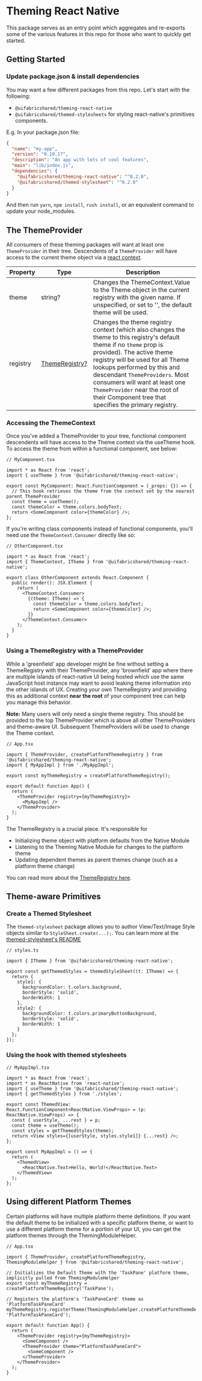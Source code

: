 # Theming React Native

This package serves as an entry point which aggregates and re-exports some of the various features in this repo for those who want to quickly get started.

## Getting Started

### Update package.json & install dependencies

You may want a few different packages from this repo. Let's start with the following:

- `@uifabricshared/theming-react-native`
- `@uifabricshared/themed-stylesheets` for styling react-native's primitives components.

E.g. In your package.json file:

```json
{
  "name": "my-app",
  "version": "0.10.17",
  "description": "An app with lots of cool features",
  "main": "lib/index.js",
  "dependencies": {
    "@uifabricshared/theming-react-native": "^0.2.0",
    "@uifabricshared/themed-stylesheet": "^0.2.0"
  }
}
```

And then run `yarn`, `npm install`, `rush install`, or an equivalent command to update your node_modules.

## The ThemeProvider

All consumers of these theming packages will want at least one `ThemeProvider` in their tree. Descendents of a `ThemeProvider` will have access to the current theme object via a [react context](https://reactjs.org/docs/context.html).

| Property | Type                                          | Description                                                                                                                                                                                                                                                                                                                                                                         |
| -------- | --------------------------------------------- | ----------------------------------------------------------------------------------------------------------------------------------------------------------------------------------------------------------------------------------------------------------------------------------------------------------------------------------------------------------------------------------- |
| theme    | string?                                       | Changes the ThemeContext.Value to the Theme object in the current registry with the given name. If unspecified, or set to '', the default theme will be used.                                                                                                                                                                                                                       |
| registry | [ThemeRegistry?](../theme-registry/README.md) | Changes the theme registry context (which also changes the theme to this registry's default theme if no `theme` prop is provided). The active theme registry will be used for all Theme lookups performed by this and descendant `ThemeProviders`. Most consumers will want at least one `ThemeProvider` near the root of their Component tree that specifies the primary registry. |

### Accessing the ThemeContext

Once you've added a ThemeProvider to your tree, functional component descendents will have access to the Theme context via the useTheme hook. To access the theme from within a functional component, see below:

```tsx
// MyComponent.tsx

import * as React from 'react';
import { useTheme } from '@uifabricshared/theming-react-native';

export const MyComponent: React.FunctionComponent = (_props: {}) => {
  // This hook retrieves the theme from the context set by the nearest parent ThemeProvider
  const theme = useTheme();
  const themeColor = theme.colors.bodyText;
  return <SomeComponent color={themeColor} />;
};
```

If you're writing class components instead of functional components, you'll need use the `ThemeContext.Consumer` directly like so:

```tsx
// OtherComponent.tsx

import * as React from 'react';
import { ThemeContext, ITheme } from '@uifabricshared/theming-react-native';

export class OtherComponent extends React.Component {
  public render(): JSX.Element {
    return (
      <ThemeContext.Consumer>
        {(theme: ITheme) => {
          const themeColor = theme.colors.bodyText;
          return <SomeComponent color={themeColor} />;
        }}
      </ThemeContext.Consumer>
    );
  }
}
```

### Using a ThemeRegistry with a ThemeProvider

While a 'greenfield' app developer might be fine without setting a ThemeRegistry with their ThemeProvider, any 'brownfield' app where there are multiple islands of react-native UI being hosted which use the same JavaScript host instance may want to avoid leaking theme information into the other islands of UX. Creating your own ThemeRegistry and providing this as additional context **near the root** of your component tree can help you manage this behavior.

**Note:** Many users will only need a single theme registry. This should be provided to the top ThemeProvider which is above all other ThemeProviders and theme-aware UI. Subsequent ThemeProviders will be used to change the Theme context.

```tsx
// App.tsx

import { ThemeProvider, createPlatformThemeRegistry } from '@uifabricshared/theming-react-native';
import { MyAppImpl } from './MyAppImpl';

export const myThemeRegistry = createPlatformThemeRegistry();

export default function App() {
  return (
    <ThemeProvider registry={myThemeRegistry}>
      <MyAppImpl />
    </ThemeProvider>
  );
}
```

The ThemeRegistry is a crucial piece. It's responsible for

- Initializing theme object with platform defaults from the Native Module
- Listening to the Theming Native Module for changes to the platform theme
- Updating dependent themes as parent themes change (such as a platform theme change)

You can read more about the [ThemeRegistry here](../theme-registry/README.md).

## Theme-aware Primitives

### Create a Themed Stylesheet

The `themed-stylesheet` package allows you to author View/Text/Image Style objects similar to `StyleSheet.create(...);`. You can learn more at the [themed-stylesheet's README](../themed-stylesheet/README.md)

```tsx
// styles.ts

import { ITheme } from '@uifabricshared/theming-react-native';

export const getThemedStyles = themedStyleSheet((t: ITheme) => {
  return {
    style1: {
      backgroundColor: t.colors.background,
      borderStyle: 'solid',
      borderWidth: 1
    },
    style2: {
      backgroundColor: t.colors.primaryButtonBackground,
      borderStyle: 'solid',
      borderWidth: 1
    }
  };
});
```

### Using the hook with themed stylesheets

```tsx
// MyAppImpl.tsx

import * as React from 'react';
import * as ReactNative from 'react-native';
import { useTheme } from '@uifabricshared/theming-react-native';
import { getThemedStyles } from './styles';

export const ThemedView: React.FunctionComponent<ReactNative.ViewProps> = (p: ReactNative.ViewProps) => {
  const { userStyle, ...rest } = p;
  const theme = useTheme();
  const styles = getThemedStyles(theme);
  return <View styles={[userStyle, styles.style1]} {...rest} />;
};

export const MyAppImpl = () => {
  return (
    <ThemedView>
      <ReactNative.Text>Hello, World!</ReactNative.Text>
    </ThemedView>
  );
};
```

## Using different Platform Themes

Certain platforms will have multiple platform theme definitions. If you want the default theme to be initialized with a specific platform theme, or want to use a different platform theme for a portion of your UI, you can get the platform themes through the ThemingModuleHelper.

```tsx
// App.tsx

import { ThemeProvider, createPlatformThemeRegistry, ThemingModuleHelper } from '@uifabricshared/theming-react-native';

// Initializes the Default Theme with the 'TaskPane' platform theme, implicitly pulled from ThemingModuleHelper
export const myThemeRegistry = createPlatformThemeRegistry('TaskPane');

// Registers the platform's 'TaskPaneCard' theme as 'PlatformTaskPaneCard'
myThemeRegistry.registerTheme(ThemingModuleHelper.createPlatformThemeDefinition('TaskPaneCard'), 'PlatformTaskPaneCard');

export default function App() {
  return (
    <ThemeProvider registry={myThemeRegistry}>
      <SomeComponent />
      <ThemeProvider theme="PlatformTaskPaneCard">
        <SomeComponent />
      </ThemeProvider>
    </ThemeProvider>
  );
}
```
